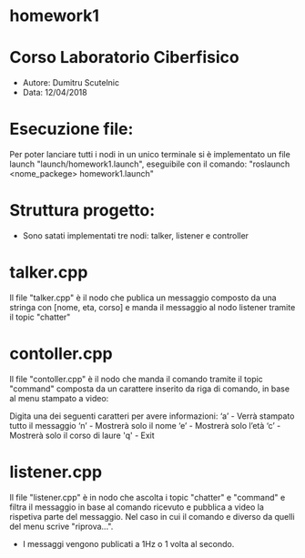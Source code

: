 # homework1

# Corso Laboratorio Ciberfisico
- Autore: Dumitru Scutelnic
- Data: 12/04/2018

# Esecuzione file:
Per poter lanciare tutti i nodi in un unico terminale si è implementato un file launch "launch/homework1.launch", eseguibile con 
il comando: 
"roslaunch <nome_packege> homework1.launch"

# Struttura progetto:
- Sono satati implementati tre nodi: talker, listener e controller

# talker.cpp
Il file "talker.cpp" è il nodo che publica un messaggio composto da una stringa con [nome, eta, corso] e manda il messaggio 
al nodo listener tramite il topic "chatter" 

# contoller.cpp
Il file "contoller.cpp" è il nodo che manda il comando tramite il topic "command" composta da un carattere inserito da 
riga di comando, in base al menu stampato a video:

Digita una dei seguenti caratteri per avere informazioni:
‘a’ - Verrà stampato tutto il messaggio
‘n’ - Mostrerà solo il nome
‘e’ - Mostrerà solo l’età
‘c’ - Mostrerà solo il corso di laure
'q' - Exit

# listener.cpp
Il file "listener.cpp" è in nodo che ascolta i topic "chatter" e "command" e filtra il messaggio in base al comando ricevuto 
e pubblica a video la rispetiva parte del messaggio. Nel caso in cui il comando e diverso da quelli del menu scrive "riprova...".

- I messaggi vengono publicati a 1Hz o 1 volta al secondo.
